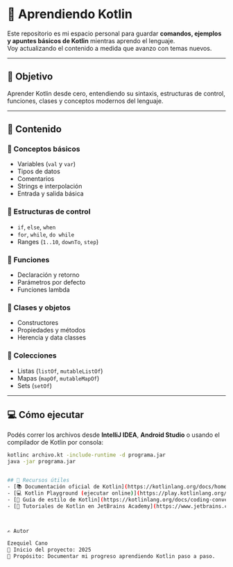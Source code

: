 # 🚀 Aprendiendo Kotlin

Este repositorio es mi espacio personal para guardar **comandos, ejemplos y apuntes básicos de Kotlin** mientras aprendo el lenguaje.  
Voy actualizando el contenido a medida que avanzo con temas nuevos.

---

## 📘 Objetivo
Aprender Kotlin desde cero, entendiendo su sintaxis, estructuras de control, funciones, clases y conceptos modernos del lenguaje.

---

## 🧠 Contenido

### 🔹 Conceptos básicos
- Variables (`val` y `var`)
- Tipos de datos
- Comentarios
- Strings e interpolación
- Entrada y salida básica

### 🔹 Estructuras de control
- `if`, `else`, `when`
- `for`, `while`, `do while`
- Ranges (`1..10`, `downTo`, `step`)

### 🔹 Funciones
- Declaración y retorno
- Parámetros por defecto
- Funciones lambda

### 🔹 Clases y objetos
- Constructores
- Propiedades y métodos
- Herencia y data classes

### 🔹 Colecciones
- Listas (`listOf`, `mutableListOf`)
- Mapas (`mapOf`, `mutableMapOf`)
- Sets (`setOf`)

---

## 💻 Cómo ejecutar
Podés correr los archivos desde **IntelliJ IDEA**, **Android Studio** o usando el compilador de Kotlin por consola:

```bash
kotlinc archivo.kt -include-runtime -d programa.jar
java -jar programa.jar


## 🧩 Recursos útiles
- [📚 Documentación oficial de Kotlin](https://kotlinlang.org/docs/home.html)
- [💻 Kotlin Playground (ejecutar online)](https://play.kotlinlang.org/)
- [🧾 Guía de estilo de Kotlin](https://kotlinlang.org/docs/coding-conventions.html)
- [📘 Tutoriales de Kotlin en JetBrains Academy](https://www.jetbrains.com/academy/)



✍️ Autor

Ezequiel Cano
📅 Inicio del proyecto: 2025
💬 Propósito: Documentar mi progreso aprendiendo Kotlin paso a paso.
